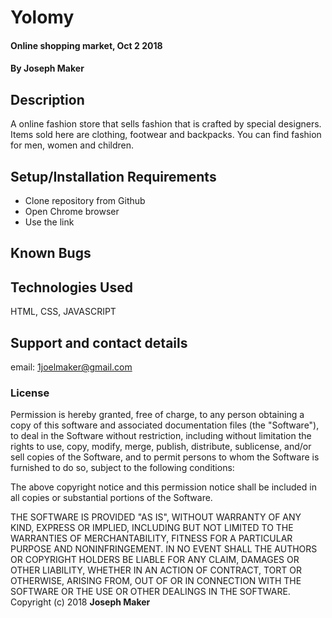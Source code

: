 # Yolomy
#### Online shopping market, Oct 2 2018
#### By **Joseph Maker**
## Description
A online fashion store that sells fashion that is crafted by special designers. Items sold here are clothing, footwear and backpacks. You can find fashion for men, women and children.
## Setup/Installation Requirements
* Clone repository from Github
* Open Chrome browser
* Use the link

## Known Bugs

## Technologies Used
HTML, CSS, JAVASCRIPT
## Support and contact details
email: 1joelmaker@gmail.com
### License

Permission is hereby granted, free of charge, to any person obtaining a copy of this software and associated documentation files (the "Software"), to deal in the Software without restriction, including without limitation the rights to use, copy, modify, merge, publish, distribute, sublicense, and/or sell copies of the Software, and to permit persons to whom the Software is furnished to do so, subject to the following conditions:

The above copyright notice and this permission notice shall be included in all copies or substantial portions of the Software.

THE SOFTWARE IS PROVIDED "AS IS", WITHOUT WARRANTY OF ANY KIND, EXPRESS OR IMPLIED, INCLUDING BUT NOT LIMITED TO THE WARRANTIES OF MERCHANTABILITY, FITNESS FOR A PARTICULAR PURPOSE AND NONINFRINGEMENT. IN NO EVENT SHALL THE AUTHORS OR COPYRIGHT HOLDERS BE LIABLE FOR ANY CLAIM, DAMAGES OR OTHER LIABILITY, WHETHER IN AN ACTION OF CONTRACT, TORT OR OTHERWISE, ARISING FROM, OUT OF OR IN CONNECTION WITH THE SOFTWARE OR THE USE OR OTHER DEALINGS IN THE SOFTWARE.
Copyright (c) 2018 **Joseph Maker**
